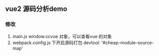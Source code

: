 ## vue2 源码分析demo

### 修改
1. main.js   window.ccvue 对象，可以查看vue 的对象
2. webpack.config.js 下开启源码打包 devtool: '#cheap-module-source-map'



